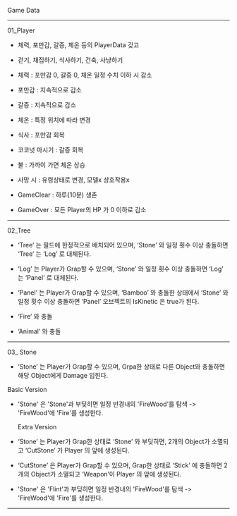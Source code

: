 Game Data

--------------------------------------------------
01_Player

- 체력, 포만감, 갈증, 체온 등의 PlayerData 갖고
- 걷기, 채집하기, 식사하기, 건축, 사냥하기

- 체력 : 포만감 0, 갈증 0, 체온 일정 수치 이하 시 감소
- 포만감 : 지속적으로 감소
- 갈증 : 지속적으로 감소
- 체온 : 특정 위치에 따라 변경

- 식사 : 포만감 회복
- 코코넛 마시기 : 갈증 회복
- 불 : 가까이 가면 체온 상승

- 사망 시 : 유령상태로 변경, 모델x 상호작용x

- GameClear : 하루{10분) 생존
- GameOver : 모든 Player의 HP 가 0 이하로 감소
--------------------------------------------------
02_Tree

- ‘Tree’ 는 필드에 한정적으로 배치되어 있으며, ‘Stone’ 와 일정 횟수 이상 충돌하면 ‘Tree’ 는 ‘Log’ 로 대체된다.
- ‘Log’ 는 Player가 Grap할 수 있으며, ‘Stone’ 와 일정 횟수 이상 충돌하면 ‘Log’ 는 ‘Panel’ 로 대체된다.
- ‘Panel’ 는  Player가 Grap할 수 있으며, ‘Bamboo’ 와 충돌한 상태에서 ‘Stone’ 와 일정 횟수 이상 충돌하면 ‘Panel’ 오브젝트의 IsKinetic 은 true가 된다.

- ‘Fire’ 와 충돌
- ‘Animal’ 와 충돌
--------------------------------------------------
03_ Stone

- ‘Stone’ 는 Player가 Grap할 수 있으며, Grpa한 상태로 다른 Object와 충돌하면 해당 Object에게 Damage 입힌다.

 Basic Version
- 'Stone' 은 'Stone'과 부딪히면 일정 반경내의 'FireWood'를 탐색 -> 'FireWood'에 'Fire'를 생성한다.

  Extra Version
- ‘Stone’ 는 Player가 Grap한 상태로 ‘Stone’ 와 부딪히면, 2개의 Object가 소멸되고 ‘CutStone’ 가 Player 의 앞에 생성된다.
- ‘CutStone’ 은 Player가 Grap할 수 있으며, Grap한 상태로 ‘Stick’ 에 충돌하면 2개의 Object가 소멸되고 ‘Weapon’이 Player 의 앞에 생성된다.
- 'Stone' 은 'Flint'과 부딪히면 일정 반경내의 'FireWood'를 탐색 -> 'FireWood'에 'Fire'를 생성한다.
--------------------------------------------------
